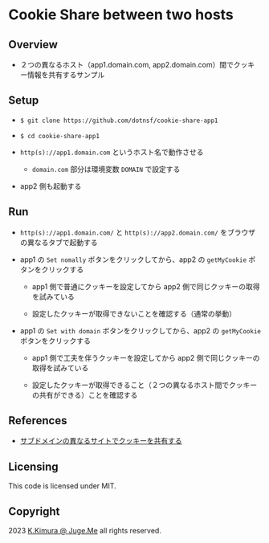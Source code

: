 # Cookie Share between two hosts


## Overview

- ２つの異なるホスト（app1.domain.com, app2.domain.com）間でクッキー情報を共有するサンプル


## Setup

- `$ git clone https://github.com/dotnsf/cookie-share-app1`

- `$ cd cookie-share-app1`

- `http(s)://app1.domain.com` というホスト名で動作させる

  - `domain.com` 部分は環境変数 `DOMAIN` で設定する

- app2 側も起動する


## Run

- `http(s)://app1.domain.com/` と `http(s)://app2.domain.com/` をブラウザの異なるタブで起動する

- app1 の `Set nomally` ボタンをクリックしてから、app2 の `getMyCookie` ボタンをクリックする

  - app1 側で普通にクッキーを設定してから app2 側で同じクッキーの取得を試みている

  - 設定したクッキーが取得できないことを確認する（通常の挙動）

- app1 の `Set with domain` ボタンをクリックしてから、app2 の `getMyCookie` ボタンをクリックする

  - app1 側で工夫を伴うクッキーを設定してから app2 側で同じクッキーの取得を試みている

  - 設定したクッキーが取得できること（２つの異なるホスト間でクッキーの共有ができる）ことを確認する


## References

- [サブドメインの異なるサイトでクッキーを共有する](https://dotnsf.blog.jp/archives/1034926433.html)


## Licensing

This code is licensed under MIT.


## Copyright

2023  [K.Kimura @ Juge.Me](https://github.com/dotnsf) all rights reserved.
